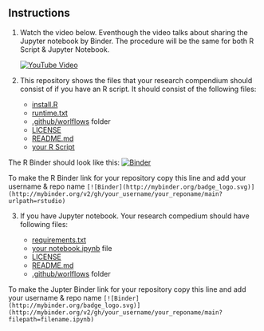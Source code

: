 ## Instructions

1. Watch the video below. Eventhough the video talks about sharing the Jupyter notebook by Binder. The procedure will be the same for both R Script & Jupyter Notebook.

   [![YouTube Video](https://img.youtube.com/vi/owSGVOov9pQ/0.jpg)](https://youtu.be/owSGVOov9pQ)


2. This repository shows the files that your research compendium should consist of if you have an R script. It should consist of the following files:

   - [install.R](https://github.com/manika-lamba/activity-4/blob/main/install.R)
   - [runtime.txt](https://github.com/manika-lamba/activity-4/blob/main/runtime.txt)
   - [.github/worlflows](https://github.com/manika-lamba/activity-4/tree/main/.github/workflows) folder
   - [LICENSE](https://github.com/manika-lamba/activity-4/blob/main/LICENSE)
   - [README.md](https://github.com/manika-lamba/activity-4/blob/main/README.md)
   - [your R Script](https://github.com/manika-lamba/activity-4/blob/main/wordfish.R)
  
The R Binder should look like this: [![Binder](http://mybinder.org/badge_logo.svg)](http://mybinder.org/v2/gh/manika-lamba/activity-4/main?urlpath=rstudio)

To make the R Binder link for your repository copy this line and add your username & repo name `[![Binder](http://mybinder.org/badge_logo.svg)](http://mybinder.org/v2/gh/your_username/your_reponame/main?urlpath=rstudio)`

3. If you have Jupyter notebook. Your research compedium should have following files:

   - [requirements.txt](https://github.com/sbonaretti/cart_segm_liter_map/blob/master/requirements.txt)
   - [your notebook.ipynb](https://github.com/sbonaretti/cart_segm_liter_map/blob/master/literature_review.ipynb) file
   - [LICENSE](https://github.com/sbonaretti/cart_segm_liter_map/blob/master/LICENSE)
   - [README.md](https://github.com/sbonaretti/cart_segm_liter_map/blob/master/README.md)
   - [.github/worlflows](https://github.com/manika-lamba/activity-4/tree/main/.github/workflows) folder
  
To make the Jupter Binder link for your repository copy this line and add your username & repo name `[![Binder](http://mybinder.org/badge_logo.svg)](http://mybinder.org/v2/gh/your_username/your_reponame/main?filepath=filename.ipynb)`
